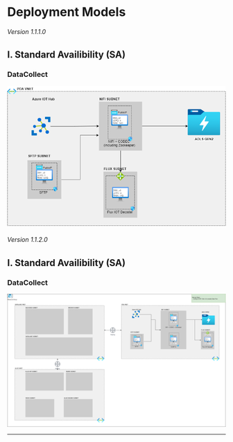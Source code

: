 # Deployment Models

###### Version 1.1.1.0

## I. Standard Availibility (SA)

### DataCollect

![sa_datacollect](imgs/Deployment_offer1_SA_infra_v1.1.1.png "")

###### Version 1.1.2.0

## I. Standard Availibility (SA)

### DataCollect

![sa_datacollect](imgs/Deployment_offer1_SA_infra_v1.1.2.png "")

---
